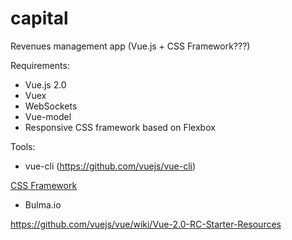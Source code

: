 # capital
Revenues management app (Vue.js + CSS Framework???)

Requirements:
- Vue.js 2.0
- Vuex
- WebSockets
- Vue-model
- Responsive CSS framework based on Flexbox

Tools:
- vue-cli (https://github.com/vuejs/vue-cli)

[CSS Framework](https://hashnode.com/post/best-front-end-frameworks-to-try-in-2016-cin1unmcn00tvrb535out1y08)
- Bulma.io


https://github.com/vuejs/vue/wiki/Vue-2.0-RC-Starter-Resources
